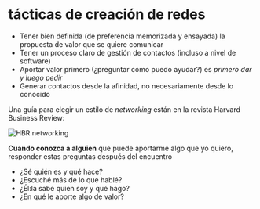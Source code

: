 # tácticas de creación de redes

* Tener bien definida (de preferencia memorizada y ensayada) la propuesta de valor que se quiere comunicar
* Tener un proceso claro de gestión de contactos (incluso a nivel de software)
* Aportar valor primero (¿preguntar cómo puedo ayudar?) es *primero dar y luego pedir*
* Generar contactos desde la afinidad, no necesariamente desde lo conocido

Una guía para elegir un estilo de *networking* están en la revista Harvard Business Review:

![HBR networking](https://hbr.org/resources/images/article_assets/hbr/0701/R0701C_A.gif)

**Cuando conozca a alguien** que puede aportarme algo que yo quiero, responder estas preguntas después del encuentro

* ¿Sé quién es y qué hace?
* ¿Escuché más de lo que hablé?
* ¿Él:la sabe quien soy y qué hago?
* ¿En qué le aporte algo de valor?
